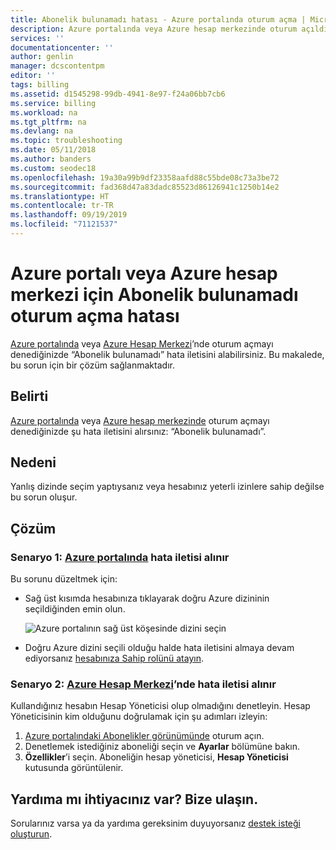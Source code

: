 ```yaml
---
title: Abonelik bulunamadı hatası - Azure portalında oturum açma | Microsoft Docs
description: Azure portalında veya Azure hesap merkezinde oturum açıldığında Abonelik bulunamadı hatasının oluştuğu bir sorunun çözümünü sağlar.
services: ''
documentationcenter: ''
author: genlin
manager: dcscontentpm
editor: ''
tags: billing
ms.assetid: d1545298-99db-4941-8e97-f24a06bb7cb6
ms.service: billing
ms.workload: na
ms.tgt_pltfrm: na
ms.devlang: na
ms.topic: troubleshooting
ms.date: 05/11/2018
ms.author: banders
ms.custom: seodec18
ms.openlocfilehash: 19a30a99b9df23358aafd88c55bde08c73a3be72
ms.sourcegitcommit: fad368d47a83dadc85523d86126941c1250b14e2
ms.translationtype: HT
ms.contentlocale: tr-TR
ms.lasthandoff: 09/19/2019
ms.locfileid: "71121537"
---
```

# <a name="no-subscriptions-found-sign-in-error-for-azure-portal-or-azure-account-center"></a>Azure portalı veya Azure hesap merkezi için Abonelik bulunamadı oturum açma hatası

[Azure portalında](https://portal.azure.com/) veya [Azure Hesap Merkezi](https://account.windowsazure.com/Subscriptions)’nde oturum açmayı denediğinizde “Abonelik bulunamadı” hata iletisini alabilirsiniz. Bu makalede, bu sorun için bir çözüm sağlanmaktadır.

## <a name="symptom"></a>Belirti

[Azure portalında](https://portal.azure.com/) veya [Azure hesap merkezinde](https://account.windowsazure.com/Subscriptions) oturum açmayı denediğinizde şu hata iletisini alırsınız: “Abonelik bulunamadı”.

## <a name="cause"></a>Nedeni

Yanlış dizinde seçim yaptıysanız veya hesabınız yeterli izinlere sahip değilse bu sorun oluşur. 

## <a name="solution"></a>Çözüm

### <a name="scenario-1-error-message-is-received-in-the-azure-portalhttpsportalazurecom"></a>Senaryo 1: [Azure portalında](https://portal.azure.com) hata iletisi alınır

Bu sorunu düzeltmek için:

* Sağ üst kısımda hesabınıza tıklayarak doğru Azure dizininin seçildiğinden emin olun.

  ![Azure portalının sağ üst köşesinde dizini seçin](./media/billing-no-subscriptions-found/directory-switch.png)
* Doğru Azure dizini seçili olduğu halde hata iletisini almaya devam ediyorsanız [hesabınıza Sahip rolünü atayın](../role-based-access-control/role-assignments-portal.md).

### <a name="scenario-2-error-message-is-received-in-the-azure-account-centerhttpsaccountwindowsazurecomsubscriptions"></a>Senaryo 2: [Azure Hesap Merkezi](https://account.windowsazure.com/Subscriptions)’nde hata iletisi alınır

Kullandığınız hesabın Hesap Yöneticisi olup olmadığını denetleyin. Hesap Yöneticisinin kim olduğunu doğrulamak için şu adımları izleyin:

1. [Azure portalındaki Abonelikler görünümünde](https://portal.azure.com/#blade/Microsoft_Azure_Billing/SubscriptionsBlade) oturum açın.
1. Denetlemek istediğiniz aboneliği seçin ve **Ayarlar** bölümüne bakın.
1. **Özellikler**’i seçin. Aboneliğin hesap yöneticisi, **Hesap Yöneticisi** kutusunda görüntülenir.  

## <a name="need-help-contact-us"></a>Yardıma mı ihtiyacınız var? Bize ulaşın.

Sorularınız varsa ya da yardıma gereksinim duyuyorsanız [destek isteği oluşturun](https://go.microsoft.com/fwlink/?linkid=2083458).
